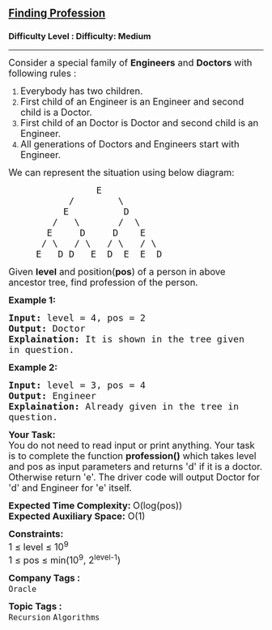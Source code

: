 <h2><a href="https://www.geeksforgeeks.org/problems/finding-profession3834/1">Finding Profession</a></h2><h3>Difficulty Level : Difficulty: Medium</h3><hr><div class="problems_problem_content__Xm_eO"><p><span style="font-size: 18px;">Consider a special family of <strong>Engineers</strong> and <strong>Doctors</strong> with following rules :</span></p>
<ol>
<li><span style="font-size: 18px;">Everybody has two children.</span></li>
<li><span style="font-size: 18px;">First child of an Engineer is an Engineer and second child is a Doctor.</span></li>
<li><span style="font-size: 18px;">First child of an Doctor is Doctor and second child is an Engineer.</span></li>
<li><span style="font-size: 18px;">All generations of Doctors and Engineers start with Engineer.</span></li>
</ol>
<p><span style="font-size: 18px;">We can represent the situation using below diagram:</span></p>
<pre><span style="font-size: 18px;">                E
           /        \
          E          D
        /   \       /  \
       E     D     D    E
      / \   / \   / \   / \
     E   D D   E  D  E  E  D
</span></pre>
<p><span style="font-size: 18px;">Given <strong>level</strong> and position(<strong>pos</strong>) of a person in above ancestor tree, find profession of the person.</span></p>
<p><strong><span style="font-size: 18px;">Example 1:</span></strong></p>
<pre><span style="font-size: 18px;"><strong>Input:</strong> level = 4, pos = 2
<strong>Output:</strong> Doctor
<strong>Explaination:</strong> It is shown in the tree given 
in question.</span></pre>
<p><strong><span style="font-size: 18px;">Example 2:</span></strong></p>
<pre><span style="font-size: 18px;"><strong>Input:</strong> level = 3, pos = 4
<strong>Output:</strong> Engineer
<strong>Explaination:</strong> Already given in the tree in 
question.</span></pre>
<p><span style="font-size: 18px;"><strong>Your Task:</strong><br>You do not need to read input or print anything. Your task is to complete the function <strong>profession()</strong> which takes level and pos as input parameters and returns 'd' if it is a doctor. Otherwise return 'e'. The driver code will output Doctor for 'd' and Engineer for 'e' itself.</span></p>
<p><span style="font-size: 18px;"><strong>Expected Time Complexity: </strong>O(log(pos))<br><strong>Expected Auxiliary Space:</strong> O(1)</span></p>
<p><span style="font-size: 18px;"><strong>Constraints:</strong><br>1 ≤ level ≤ 10<sup>9</sup><br>1 ≤ pos ≤ min(10<sup>9</sup>, 2<sup>level-1</sup>)</span></p></div><p><span style=font-size:18px><strong>Company Tags : </strong><br><code>Oracle</code>&nbsp;<br><p><span style=font-size:18px><strong>Topic Tags : </strong><br><code>Recursion</code>&nbsp;<code>Algorithms</code>&nbsp;